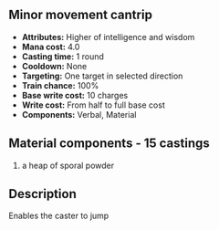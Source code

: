 ## Minor movement cantrip
- **Attributes:** Higher of intelligence and wisdom
- **Mana cost:** 4.0
- **Casting time:** 1 round
- **Cooldown:** None
- **Targeting:** One target in selected direction
- **Train chance:** 100%
- **Base write cost:** 10 charges
- **Write cost:** From half to full base cost
- **Components:** Verbal, Material
## Material components - 15 castings
1. a heap of sporal powder
## Description
Enables the caster to jump
